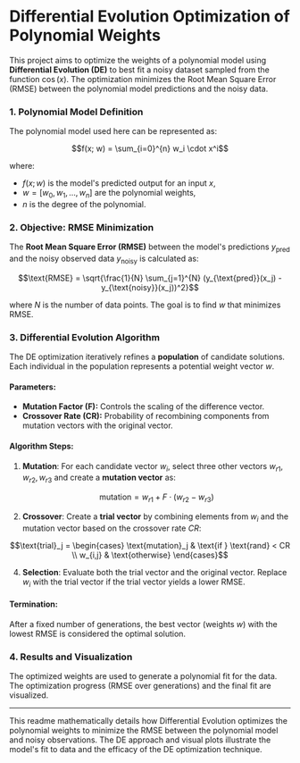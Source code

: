 
# Differential Evolution Optimization of Polynomial Weights

This project aims to optimize the weights of a polynomial model using **Differential Evolution (DE)** to best fit a noisy dataset sampled from the function $\cos(x)$. The optimization minimizes the Root Mean Square Error (RMSE) between the polynomial model predictions and the noisy data.

### 1. **Polynomial Model Definition**

The polynomial model used here can be represented as:


$$f(x; w) = \sum_{i=0}^{n} w_i \cdot x^i$$


where:
- $f(x; w)$ is the model's predicted output for an input $x$,
- $w = [w_0, w_1, \dots, w_n]$ are the polynomial weights,
- $n$ is the degree of the polynomial.

### 2. **Objective: RMSE Minimization**

The **Root Mean Square Error (RMSE)** between the model's predictions $y_{\text{pred}}$ and the noisy observed data $y_{\text{noisy}}$ is calculated as:


$$\text{RMSE} = \sqrt{\frac{1}{N} \sum_{j=1}^{N} (y_{\text{pred}}(x_j) - y_{\text{noisy}}(x_j))^2}$$


where $N$ is the number of data points. The goal is to find $w$ that minimizes RMSE.

### 3. **Differential Evolution Algorithm**

The DE optimization iteratively refines a **population** of candidate solutions. Each individual in the population represents a potential weight vector $w$.

#### Parameters:
- **Mutation Factor (F):** Controls the scaling of the difference vector.
- **Crossover Rate (CR):** Probability of recombining components from mutation vectors with the original vector.

#### Algorithm Steps:

1. **Mutation**: For each candidate vector $w_i$, select three other vectors $w_{r1}, w_{r2}, w_{r3}$ and create a **mutation vector** as:

   
   $$\text{mutation} = w_{r1} + F \cdot (w_{r2} - w_{r3})$$
   

2. **Crossover**: Create a **trial vector** by combining elements from $w_i$ and the mutation vector based on the crossover rate $CR$:
```math
\text{trial}_j = \begin{cases} 
\text{mutation}_j & \text{if } \text{rand} < CR \\ 
w_{i,j} & \text{otherwise}
\end{cases}
```



4. **Selection**: Evaluate both the trial vector and the original vector. Replace $w_i$ with the trial vector if the trial vector yields a lower RMSE.

#### Termination:
After a fixed number of generations, the best vector (weights $w$) with the lowest RMSE is considered the optimal solution.

### 4. **Results and Visualization**

The optimized weights are used to generate a polynomial fit for the data. The optimization progress (RMSE over generations) and the final fit are visualized.

---

This readme mathematically details how Differential Evolution optimizes the polynomial weights to minimize the RMSE between the polynomial model and noisy observations. The DE approach and visual plots illustrate the model's fit to data and the efficacy of the DE optimization technique.
